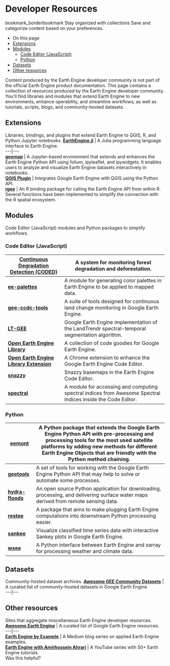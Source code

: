  
#  Developer Resources 
bookmark_borderbookmark Stay organized with collections  Save and categorize content based on your preferences.
  * On this page
  * [Extensions](https://developers.google.com/earth-engine/tutorials/community/developer-resources#extensions)
  * [Modules](https://developers.google.com/earth-engine/tutorials/community/developer-resources#modules)
    * [Code Editor (JavaScript)](https://developers.google.com/earth-engine/tutorials/community/developer-resources#code_editor_javascript)
    * [Python](https://developers.google.com/earth-engine/tutorials/community/developer-resources#python)
  * [Datasets](https://developers.google.com/earth-engine/tutorials/community/developer-resources#datasets)
  * [Other resources](https://developers.google.com/earth-engine/tutorials/community/developer-resources#other_resources)


Content produced by the Earth Engine developer community is not part of the official Earth Engine product documentation. 
This page contains a collection of resources produced by the Earth Engine developer community. You'll find libraries and modules that extend Earth Engine to new environments, enhance operability, and streamline workflows, as well as tutorials, scripts, blogs, and community-hosted datasets.
## Extensions
Libraries, bindings, and plugins that extend Earth Engine to QGIS, R, and Python Jupyter notebooks.
[**EarthEngine.jl**](https://juliahub.com/docs/EarthEngine) | A Julia programming language interface to Earth Engine.  
---|---  
[**geemap**](https://geemap.org/) | A Jupyter-based environment that extends and enhances the Earth Engine Python API using folium, ipyleaflet, and ipywidgets. It enables users to analyze and visualize Earth Engine datasets interactively in notebooks.  
[**QGIS Plugin**](https://qgis-ee-plugin.appspot.com) | Integrates Google Earth Engine with QGIS using the Python API.  
[**rgee**](https://r-spatial.github.io/rgee/) | An R binding package for calling the Earth Engine API from within R. Several functions have been implemented to simplify the connection with the R spatial ecosystem.  
## Modules
Code Editor (JavaScript) modules and Python packages to simplify workflows.
### Code Editor (JavaScript)
[**Continuous Degradation Detection (CODED)**](https://coded.readthedocs.io/en/latest/) | A system for monitoring forest degradation and deforestation.  
---|---  
[**ee-palettes**](https://github.com/gee-community/ee-palettes) | A module for generating color palettes in Earth Engine to be applied to mapped data.  
[**gee-ccdc-tools**](https://gee-ccdc-tools.readthedocs.io/en/latest) | A suite of tools designed for continuous land change monitoring in Google Earth Engine.  
[**LT-GEE**](https://emapr.github.io/LT-GEE/) | Google Earth Engine implementation of the LandTrendr spectral-temporal segmentation algorithm.  
[**Open Earth Engine Library**](https://www.open-geocomputing.org/OpenEarthEngineLibrary) | A collection of code goodies for Google Earth Engine.  
[**Open Earth Engine Library Extension**](https://www.open-geocomputing.org/OEEex/) | A Chrome extension to enhance the Google Earth Engine Code Editor.  
[**snazzy**](https://github.com/aazuspan/snazzy) | Snazzy basemaps in the Earth Engine Code Editor.  
[**spectral**](https://github.com/awesome-spectral-indices/spectral) | A module for accessing and computing spectral indices from Awesome Spectral Indices inside the Code Editor.  
### Python
[**eemont**](https://github.com/davemlz/eemont) | A Python package that extends the Google Earth Engine Python API with pre-processing and processing tools for the most used satellite platforms by adding new methods for different Earth Engine Objects that are friendly with the Python method chaining.  
---|---  
[**geetools**](https://github.com/gee-community/gee_tools) | A set of tools for working with the Google Earth Engine Python API that may help to solve or automate some processes.  
[**hydra-floods**](https://github.com/Servir-Mekong/hydra-floods) | An open source Python application for downloading, processing, and delivering surface water maps derived from remote sensing data.  
[**restee**](https://github.com/KMarkert/restee) | A package that aims to make plugging Earth Engine computations into downstream Python processing easier.  
[**sankee**](https://github.com/aazuspan/sankee) | Visualize classified time series data with interactive Sankey plots in Google Earth Engine.  
[**wxee**](https://github.com/aazuspan/wxee) | A Python interface between Earth Engine and xarray for processing weather and climate data.  
## Datasets
Community-hosted dataset archives.
[**Awesome GEE Community Datasets**](https://github.com/samapriya/awesome-gee-community-datasets) | A curated list of community-hosted datasets in Google Earth Engine.  
---|---  
## Other resources
Sites that aggregate miscellaneous Earth Engine developer resources.
[**Awesome Earth Engine**](https://github.com/giswqs/Awesome-GEE) | A curated list of Google Earth Engine resources.  
---|---  
[**Earth Engine by Example**](https://gorelick.medium.com/) | A Medium blog series on applied Earth Engine examples.  
[**Earth Engine with Amirhossein Ahrari**](https://www.youtube.com/@amirhosseinahrarigee) | A YouTube series with 50+ Earth Engine tutorials.  
Was this helpful?
